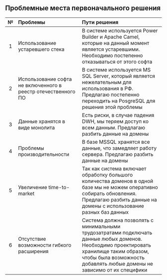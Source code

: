 ## Проблемные места первоначального решения
|**№**|**Проблемы**|**Пути решения**|
| :-: | :- | :- |
|1| Использование устаревшего стека| В системе используется Power Builder и Apache Camel, которые на данный момент является устаревшими. Необходимо постепенно отказываться от этого софта|
|2| Использование софта не включенного в реестр отечественного ПО| В системе используется MS SQL Server, который является нежелательным для использования в РФ. Предлагаю постепенно переходить на PosgreSQL для решения этой проблемы|
|3| Данные хранятся в виде монолита| Есть риски, в случае падения DWH, мы теряем доступ ко всем данным. Предлагаю разбить данные на домены|
|4| Проблемы производительности| В базе MSSQL хранятся все данные, что замедляет работу сервера. Предлагаю разбить данные на домены|
|5| Увеличение  time-to-market | Так как система включает обработку большого количества доменов в одной базе  мы не можем оперативно собирать обновления. Предлагаю разбить данные на домены с использование разных баз данных|
|6| Отсутствие возможности гибкого расширения | Система должна позволять с минимальными трудозатратами подключать данные любых доменов. Необходимо проектировать хранилище таким образом, чтобы была возможность добавлять любые домены не зависимо от их специфики|


